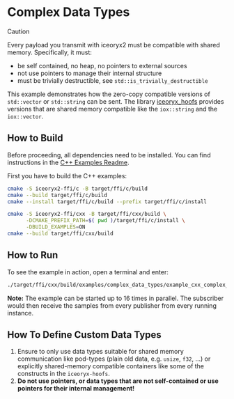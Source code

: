 # Complex Data Types

> [!CAUTION]
> Every payload you transmit with iceoryx2 must be compatible with shared
> memory. Specifically, it must:
>
> * be self contained, no heap, no pointers to external sources
> * not use pointers to manage their internal structure
> * must be trivially destructible, see `std::is_trivially_destructible`

This example demonstrates how the zero-copy compatible versions of
`std::vector` or `std::string` can be sent.
The library
[iceoryx_hoofs](https://github.com/eclipse-iceoryx/iceoryx/tree/main/iceoryx_hoofs)
provides versions that are shared memory compatible like the
`iox::string` and the `iox::vector`.

## How to Build

Before proceeding, all dependencies need to be installed. You can find
instructions in the [C++ Examples Readme](../README.md).

First you have to build the C++ examples:

```sh
cmake -S iceoryx2-ffi/c -B target/ffi/c/build
cmake --build target/ffi/c/build
cmake --install target/ffi/c/build --prefix target/ffi/c/install

cmake -S iceoryx2-ffi/cxx -B target/ffi/cxx/build \
      -DCMAKE_PREFIX_PATH=$( pwd )/target/ffi/c/install \
      -DBUILD_EXAMPLES=ON
cmake --build target/ffi/cxx/build
```

## How to Run

To see the example in action, open a terminal and enter:

```sh
./target/ffi/cxx/build/examples/complex_data_types/example_cxx_complex_data_types
```

**Note:** The example can be started up to 16 times in parallel. The subscriber
would then receive the samples from every publisher from every running instance.

## How To Define Custom Data Types

1. Ensure to only use data types suitable for shared memory communication like
   pod-types (plain old data, e.g. `usize`, `f32`, ...) or explicitly
   shared-memory compatible containers like some of the constructs in the
   `iceoryx-hoofs`.
2. **Do not use pointers, or data types that are not self-contained or use
   pointers for their internal management!**
